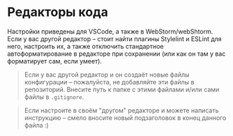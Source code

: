 # Редакторы кода

Настройки приведены для VSCode, а также в WebStorm/webShtorm. Если у вас другой редактор – стоит найти плагины Stylelint и ESLint для него, настроить их, а также отключить стандартное автоформатирование в редакторе при сохранении (или как он там у вас форматирует сам, если умеет).

> Если у вас другой редактор и он создаёт новые файлы конфигурации – пожалуйста, не добавляйте эти файлы в репозиторий. Внесите путь к папке с этими файлами и/или сами файлы в `.gitignore`.

> Если настроите в своём "другом" редакторе и можете написать инструкцию – смело вносите новый подзаголовок в конец данного файла :)
